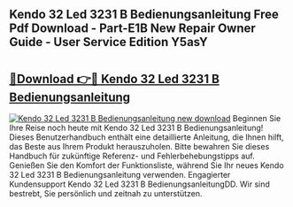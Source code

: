 ## Kendo 32 Led 3231 B Bedienungsanleitung Free Pdf Download - Part-E1B New Repair Owner Guide - User Service Edition Y5asY

# <h2><a href="http://df08jgi.blite.top/?on=Kendo+32+Led+3231+B+Bedienungsanleitung">🔗Download 👉🔴 Kendo 32 Led 3231 B Bedienungsanleitung</a></h2>

[![Kendo 32 Led 3231 B Bedienungsanleitung new download](https://i.imgur.com/lujVjoI.png)](http://df08jgi.blite.top/?on=Kendo+32+Led+3231+B+Bedienungsanleitung)
Beginnen Sie Ihre Reise noch heute mit Kendo 32 Led 3231 B Bedienungsanleitung! Dieses Benutzerhandbuch enthält eine detaillierte Anleitung, die Ihnen hilft, das Beste aus Ihrem Produkt herauszuholen. Bitte bewahren Sie dieses Handbuch für zukünftige Referenz- und Fehlerbehebungstipps auf. Genießen Sie den Komfort der Funktionsliste, während Sie Ihr neues Kendo 32 Led 3231 B Bedienungsanleitung verwenden. Engagierter Kundensupport Kendo 32 Led 3231 B BedienungsanleitungDD. Wir sind bestrebt, Sie persönlich und zeitnah zu unterstützen.
